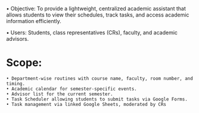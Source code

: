 • Objective: To provide a lightweight, centralized academic assistant that allows students to view their schedules, track tasks, and access academic information efficiently.

• Users: Students, class representatives (CRs), faculty, and academic advisors.

# Scope:
    • Department-wise routines with course name, faculty, room number, and timing.
    • Academic calendar for semester-specific events.
    • Advisor list for the current semester.
    • Task Scheduler allowing students to submit tasks via Google Forms.
    • Task management via linked Google Sheets, moderated by CRs